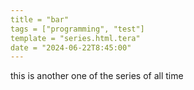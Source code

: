 ```yaml
---
title = "bar"
tags = ["programming", "test"]
template = "series.html.tera"
date = "2024-06-22T8:45:00"
---
```


this is another one of the series of all time

